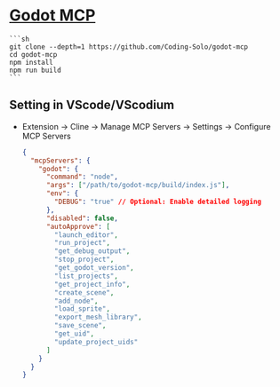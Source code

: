 # [Godot MCP](https://github.com/Coding-Solo/godot-mcp)

````{tab} From source
```sh
git clone --depth=1 https://github.com/Coding-Solo/godot-mcp
cd godot-mcp
npm install
npm run build
```
````

## Setting in VScode/VScodium

- Extension → Cline → Manage MCP Servers → Settings → Configure MCP Servers
	```json
	{
	  "mcpServers": {
	    "godot": {
	      "command": "node",
	      "args": ["/path/to/godot-mcp/build/index.js"],
	      "env": {
	        "DEBUG": "true" // Optional: Enable detailed logging
	      },
	      "disabled": false,
	      "autoApprove": [
	        "launch_editor",
	        "run_project",
	        "get_debug_output",
	        "stop_project",
	        "get_godot_version",
	        "list_projects",
	        "get_project_info",
	        "create_scene",
	        "add_node",
	        "load_sprite",
	        "export_mesh_library",
	        "save_scene",
	        "get_uid",
	        "update_project_uids"
	      ]
	    }
	  }
	}
	```